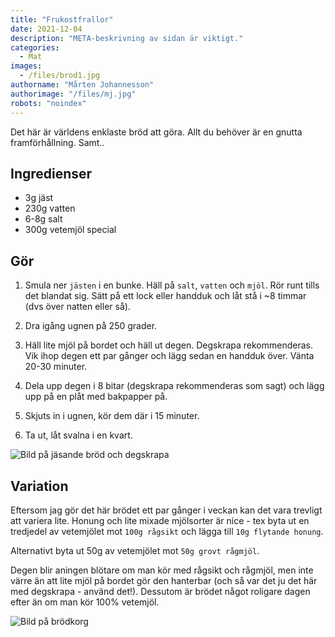 ```yaml
---
title: "Frukostfrallor"
date: 2021-12-04
description: "META-beskrivning av sidan är viktigt."
categories:
  - Mat
images:
  - /files/brod1.jpg
authorname: "Mårten Johannesson"
authorimage: "/files/mj.jpg"
robots: "noindex"
---
```


Det här är världens enklaste bröd att göra. Allt du behöver är en gnutta framförhållning. Samt..
<!--more-->
## Ingredienser

* 3g jäst
* 230g vatten
* 6-8g salt
* 300g vetemjöl special

## Gör

1. Smula ner `jästen` i en bunke. Häll på `salt`, `vatten` och `mjöl`. Rör runt tills det blandat sig. Sätt på ett lock eller handduk och låt stå i ~8 timmar (dvs över natten eller så).

2. Dra igång ugnen på 250 grader.

3. Häll lite mjöl på bordet och häll ut degen. Degskrapa rekommenderas. Vik ihop degen ett par gånger och lägg sedan en handduk över. Vänta 20-30 minuter.

4. Dela upp degen i 8 bitar (degskrapa rekommenderas som sagt) och lägg upp på en plåt med bakpapper på.

5. Skjuts in i ugnen, kör dem där i 15 minuter.

6. Ta ut, låt svalna i en kvart.

![Bild på jäsande bröd och degskrapa](/files/brod2.jpg "Jäsande bröd och degskrapa")

## Variation

Eftersom jag gör det här brödet ett par gånger i veckan kan det vara trevligt att variera lite. Honung och lite mixade mjölsorter är nice - tex byta ut en tredjedel av vetemjölet mot `100g rågsikt` och lägga till `10g flytande honung`.

Alternativt byta ut 50g av vetemjölet mot `50g grovt rågmjöl`.

Degen blir aningen blötare om man kör med rågsikt och rågmjöl, men inte värre än att lite mjöl på bordet gör den hanterbar (och så var det ju det här med degskrapa - använd det!). Dessutom är brödet något roligare dagen efter än om man kör 100% vetemjöl.

![Bild på brödkorg](/files/brod1.jpg "Brödkorg")